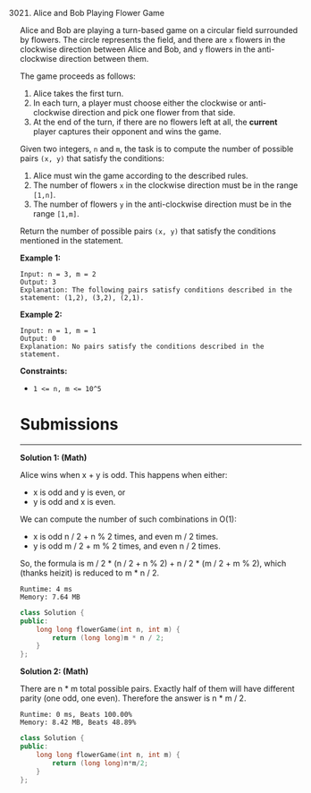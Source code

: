 3021. Alice and Bob Playing Flower Game

Alice and Bob are playing a turn-based game on a circular field surrounded by flowers. The circle represents the field, and there are `x` flowers in the clockwise direction between Alice and Bob, and `y` flowers in the anti-clockwise direction between them.

The game proceeds as follows:

1. Alice takes the first turn.
1. In each turn, a player must choose either the clockwise or anti-clockwise direction and pick one flower from that side.
1. At the end of the turn, if there are no flowers left at all, the **current** player captures their opponent and wins the game.

Given two integers, `n` and `m`, the task is to compute the number of possible pairs `(x, y)` that satisfy the conditions:

1. Alice must win the game according to the described rules.
1. The number of flowers `x` in the clockwise direction must be in the range `[1,n]`.
1. The number of flowers `y` in the anti-clockwise direction must be in the range `[1,m]`.

Return the number of possible pairs `(x, y)` that satisfy the conditions mentioned in the statement.

 

**Example 1:**
```
Input: n = 3, m = 2
Output: 3
Explanation: The following pairs satisfy conditions described in the statement: (1,2), (3,2), (2,1).
```

**Example 2:**
```
Input: n = 1, m = 1
Output: 0
Explanation: No pairs satisfy the conditions described in the statement.
```

**Constraints:**

* `1 <= n, m <= 10^5`

# Submissions
---
**Solution 1: (Math)**

Alice wins when x + y is odd. This happens when either:

* x is odd and y is even, or
* y is odd and x is even.

We can compute the number of such combinations in O(1):

* x is odd n / 2 + n % 2 times, and even m / 2 times.
* y is odd m / 2 + m % 2 times, and even n / 2 times.

So, the formula is m / 2 * (n / 2 + n % 2) + n / 2 * (m / 2 + m % 2), which (thanks heizit) is reduced to m * n / 2.

```
Runtime: 4 ms
Memory: 7.64 MB
```
```c++
class Solution {
public:
    long long flowerGame(int n, int m) {
        return (long long)m * n / 2;
    }
};
```

**Solution 2: (Math)**

There are n * m total possible pairs. Exactly half of them will have different parity (one odd, one even). Therefore the answer is n * m / 2.

```
Runtime: 0 ms, Beats 100.00%
Memory: 8.42 MB, Beats 48.89%
```
```c++
class Solution {
public:
    long long flowerGame(int n, int m) {
        return (long long)n*m/2;
    }
};
```
